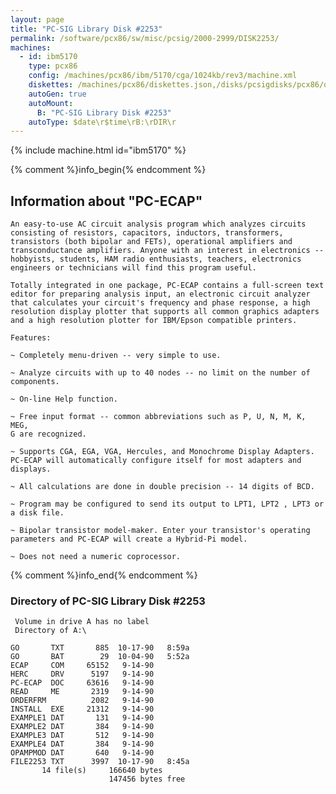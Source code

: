 ```yaml
---
layout: page
title: "PC-SIG Library Disk #2253"
permalink: /software/pcx86/sw/misc/pcsig/2000-2999/DISK2253/
machines:
  - id: ibm5170
    type: pcx86
    config: /machines/pcx86/ibm/5170/cga/1024kb/rev3/machine.xml
    diskettes: /machines/pcx86/diskettes.json,/disks/pcsigdisks/pcx86/diskettes.json
    autoGen: true
    autoMount:
      B: "PC-SIG Library Disk #2253"
    autoType: $date\r$time\rB:\rDIR\r
---
```


{% include machine.html id="ibm5170" %}

{% comment %}info_begin{% endcomment %}

## Information about "PC-ECAP"

    An easy-to-use AC circuit analysis program which analyzes circuits
    consisting of resistors, capacitors, inductors, transformers,
    transistors (both bipolar and FETs), operational amplifiers and
    transconductance amplifiers. Anyone with an interest in electronics --
    hobbyists, students, HAM radio enthusiasts, teachers, electronics
    engineers or technicians will find this program useful.
    
    Totally integrated in one package, PC-ECAP contains a full-screen text
    editor for preparing analysis input, an electronic circuit analyzer
    that calculates your circuit's frequency and phase response, a high
    resolution display plotter that supports all common graphics adapters
    and a high resolution plotter for IBM/Epson compatible printers.
    
    Features:
    
    ~ Completely menu-driven -- very simple to use.
    
    ~ Analyze circuits with up to 40 nodes -- no limit on the number of
    components.
    
    ~ On-line Help function.
    
    ~ Free input format -- common abbreviations such as P, U, N, M, K, MEG,
    G are recognized.
    
    ~ Supports CGA, EGA, VGA, Hercules, and Monochrome Display Adapters.
    PC-ECAP will automatically configure itself for most adapters and
    displays.
    
    ~ All calculations are done in double precision -- 14 digits of BCD.
    
    ~ Program may be configured to send its output to LPT1, LPT2 , LPT3 or
    a disk file.
    
    ~ Bipolar transistor model-maker. Enter your transistor's operating
    parameters and PC-ECAP will create a Hybrid-Pi model.
    
    ~ Does not need a numeric coprocessor.
{% comment %}info_end{% endcomment %}


### Directory of PC-SIG Library Disk #2253

     Volume in drive A has no label
     Directory of A:\

    GO       TXT       885  10-17-90   8:59a
    GO       BAT        29  10-04-90   5:52a
    ECAP     COM     65152   9-14-90
    HERC     DRV      5197   9-14-90
    PC-ECAP  DOC     63616   9-14-90
    READ     ME       2319   9-14-90
    ORDERFRM          2082   9-14-90
    INSTALL  EXE     21312   9-14-90
    EXAMPLE1 DAT       131   9-14-90
    EXAMPLE2 DAT       384   9-14-90
    EXAMPLE3 DAT       512   9-14-90
    EXAMPLE4 DAT       384   9-14-90
    OPAMPMOD DAT       640   9-14-90
    FILE2253 TXT      3997  10-17-90   8:45a
           14 file(s)     166640 bytes
                          147456 bytes free
